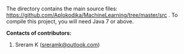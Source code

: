 

The directory contains the main source files: https://github.com/Aplokodika/MachineLearning/tree/master/src . To compile this project, you will need Java 7 or above.

**Contacts of contributors:**
1.	Sreram K (sreramk@outlook.com) 
